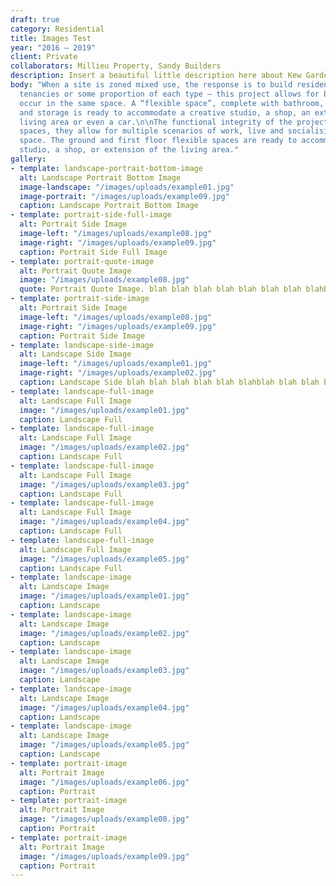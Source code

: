 ```yaml
---
draft: true
category: Residential
title: Images Test
year: "2016 — 2019"
client: Private
collaborators: Millieu Property, Sandy Builders
description: Insert a beautiful little description here about Kew Gardens Apartments.
body: "When a site is zoned mixed use, the response is to build residences or commercial
  tenancies or some proportion of each type – this project allows for both uses to
  occur in the same space. A “flexible space”, complete with bathroom, kitchenette
  and storage is ready to accommodate a creative studio, a shop, an extension of the
  living area or even a car.\n\nThe functional integrity of the project is its flexible
  spaces, they allow for multiple scenarios of work, live and socialising in the same
  space. The ground and first floor flexible spaces are ready to accommodate a creative
  studio, a shop, or extension of the living area."
gallery:
- template: landscape-portrait-bottom-image
  alt: Landscape Portrait Bottom Image
  image-landscape: "/images/uploads/example01.jpg"
  image-portrait: "/images/uploads/example09.jpg"
  caption: Landscape Portrait Bottom Image
- template: portrait-side-full-image
  alt: Portrait Side Image
  image-left: "/images/uploads/example08.jpg"
  image-right: "/images/uploads/example09.jpg"
  caption: Portrait Side Full Image
- template: portrait-quote-image
  alt: Portrait Quote Image
  image: "/images/uploads/example08.jpg"
  quote: Portrait Quote Image. blah blah blah blah blah blah blah blahblah blah blahblah blah blah blah blah.
- template: portrait-side-image
  alt: Portrait Side Image
  image-left: "/images/uploads/example08.jpg"
  image-right: "/images/uploads/example09.jpg"
  caption: Portrait Side Image
- template: landscape-side-image
  alt: Landscape Side Image
  image-left: "/images/uploads/example01.jpg"
  image-right: "/images/uploads/example02.jpg"
  caption: Landscape Side blah blah blah blah blah blahblah blah blah blah blah blah blah blahblah blah blah blah blah blah blah blah blah blah blah blah
- template: landscape-full-image
  alt: Landscape Full Image
  image: "/images/uploads/example01.jpg"
  caption: Landscape Full
- template: landscape-full-image
  alt: Landscape Full Image
  image: "/images/uploads/example02.jpg"
  caption: Landscape Full
- template: landscape-full-image
  alt: Landscape Full Image
  image: "/images/uploads/example03.jpg"
  caption: Landscape Full
- template: landscape-full-image
  alt: Landscape Full Image
  image: "/images/uploads/example04.jpg"
  caption: Landscape Full
- template: landscape-full-image
  alt: Landscape Full Image
  image: "/images/uploads/example05.jpg"
  caption: Landscape Full
- template: landscape-image
  alt: Landscape Image
  image: "/images/uploads/example01.jpg"
  caption: Landscape
- template: landscape-image
  alt: Landscape Image
  image: "/images/uploads/example02.jpg"
  caption: Landscape
- template: landscape-image
  alt: Landscape Image
  image: "/images/uploads/example03.jpg"
  caption: Landscape
- template: landscape-image
  alt: Landscape Image
  image: "/images/uploads/example04.jpg"
  caption: Landscape
- template: landscape-image
  alt: Landscape Image
  image: "/images/uploads/example05.jpg"
  caption: Landscape
- template: portrait-image
  alt: Portrait Image
  image: "/images/uploads/example06.jpg"
  caption: Portrait
- template: portrait-image
  alt: Portrait Image
  image: "/images/uploads/example08.jpg"
  caption: Portrait
- template: portrait-image
  alt: Portrait Image
  image: "/images/uploads/example09.jpg"
  caption: Portrait
---
```

